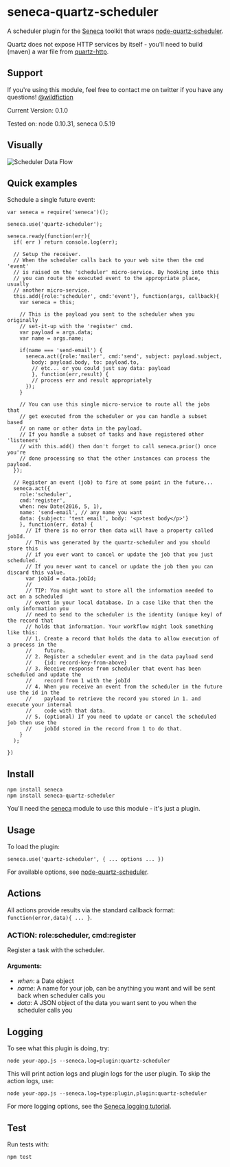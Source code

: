 # seneca-quartz-scheduler

A scheduler plugin for the [Seneca](http://senecajs.org) toolkit that wraps [node-quartz-scheduler](https://github.com/nherment/node-quartz-scheduler).

Quartz does not expose HTTP services by itself - you'll need to build (maven) a war file from [quartz-http](https://github.com/nherment/quartz-http).

## Support

If you're using this module, feel free to contact me on twitter if you
have any questions! [@wildfiction](http://twitter.com/wildfiction)

Current Version: 0.1.0

Tested on: node 0.10.31, seneca 0.5.19

## Visually

![Scheduler Data Flow](https://raw.githubusercontent.com/guyellis/seneca-quartz-scheduler/master/docs/scheduler-data-flow.png "Scheduler Data Flow")

## Quick examples

Schedule a single future event:

```
var seneca = require('seneca')();

seneca.use('quartz-scheduler');

seneca.ready(function(err){
  if( err ) return console.log(err);

  // Setup the receiver.
  // When the scheduler calls back to your web site then the cmd 'event'
  // is raised on the 'scheduler' micro-service. By hooking into this
  // you can route the executed event to the appropriate place, usually
  // another micro-service.
  this.add({role:'scheduler', cmd:'event'}, function(args, callback){
    var seneca = this;

    // This is the payload you sent to the scheduler when you originally
    // set-it-up with the 'register' cmd.
    var payload = args.data;
    var name = args.name;

    if(name === 'send-email') {
      seneca.act({role:'mailer', cmd:'send', subject: payload.subject, 
        body: payload.body, to: payload.to, 
        // etc... or you could just say data: payload
        }, function(err,result) {
        // process err and result appropriately
      });
    }
    
    // You can use this single micro-service to route all the jobs that
    // get executed from the scheduler or you can handle a subset based
    // on name or other data in the payload.
    // If you handle a subset of tasks and have registered other 'listeners'
    // with this.add() then don't forget to call seneca.prior() once you're
    // done processing so that the other instances can process the payload.
  });

  // Register an event (job) to fire at some point in the future...
  seneca.act({
    role:'scheduler',
    cmd:'register',
    when: new Date(2016, 5, 1),
    name: 'send-email', // any name you want
    data: {subject: 'test email', body: '<p>test body</p>'}
    }, function(err, data) {
      // If there is no error then data will have a property called jobId.
      // This was generated by the quartz-scheduler and you should store this
      // if you ever want to cancel or update the job that you just scheduled.
      // If you never want to cancel or update the job then you can discard this value.
      var jobId = data.jobId;
      //
      // TIP: You might want to store all the information needed to act on a scheduled
      // event in your local database. In a case like that then the only information you
      // need to send to the scheduler is the identity (unique key) of the record that
      // holds that information. Your workflow might look something like this:
      // 1. Create a record that holds the data to allow execution of a process in the 
      //    future.
      // 2. Register a scheduler event and in the data payload send 
      //    {id: record-key-from-above}
      // 3. Receive response from scheduler that event has been scheduled and update the 
      //    record from 1 with the jobId
      // 4. When you receive an event from the scheduler in the future use the id in the 
      //    payload to retrieve the record you stored in 1. and execute your internal 
      //    code with that data.
      // 5. (optional) If you need to update or cancel the scheduled job then use the 
      //    jobId stored in the record from 1 to do that.
    }
  );

})
```

## Install

```
npm install seneca
npm install seneca-quartz-scheduler
```

You'll need the [seneca](http://github.com/rjrodger/seneca) module to use this module - it's just a plugin.


## Usage

To load the plugin:

```
seneca.use('quartz-scheduler', { ... options ... })
```

For available options, see [node-quartz-scheduler](https://github.com/nherment/node-quartz-scheduler).


## Actions

All actions provide results via the standard callback format: <code>function(error,data){ ... }</code>.


### ACTION: role:scheduler, cmd:register

Register a task with the scheduler.

#### Arguments:

   * _when_: a Date object
   * _name_: A name for your job, can be anything you want and will be sent back when scheduler calls you
   * _data_: A JSON object of the data you want sent to you when the scheduler calls you

## Logging

To see what this plugin is doing, try:

```
node your-app.js --seneca.log=plugin:quartz-scheduler
```

This will print action logs and plugin logs for the user plugin. To skip the action logs, use:

```
node your-app.js --seneca.log=type:plugin,plugin:quartz-scheduler
```

For more logging options, see the [Seneca logging tutorial](http://senecajs.org/logging-example.html).


## Test

Run tests with:

```
npm test
```